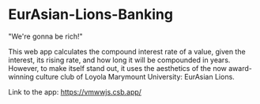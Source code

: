 # EurAsian-Lions-Banking
"We're gonna be rich!"

This web app calculates the compound interest rate of a value, given the interest,
its rising rate, and how long it will be compounded in years. However, to make itself stand out,
it uses the aesthetics of the now award-winning culture club of Loyola Marymount University: EurAsian Lions.

Link to the app: https://vmwwjs.csb.app/
